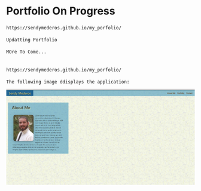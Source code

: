 # Portfolio On Progress
```
https://sendymederos.github.io/my_porfolio/

Updatting Portfolio 

MOre To Come...


https://sendymederos.github.io/my_porfolio/

The following image ddisplays the application:
```
![Portfolio](./assets/picts/portfolio.png)
